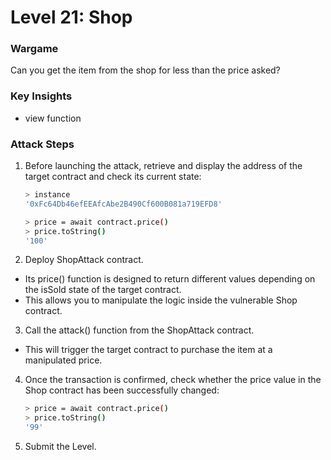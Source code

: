 # Level 21: Shop

### Wargame
Сan you get the item from the shop for less than the price asked?

### Key Insights
* view function

### Attack Steps
1. Before launching the attack, retrieve and display the address of the target contract and check its current state:
    ```bash
    > instance
    '0xFc64Db46efEEAfcAbe2B490Cf600B081a719EFD8'

    > price = await contract.price()
    > price.toString()
    '100'
    ```

2. Deploy ShopAttack contract.
* Its price() function is designed to return different values depending on the isSold state of the target contract.
* This allows you to manipulate the logic inside the vulnerable Shop contract.

3. Call the attack() function from the ShopAttack contract.
* This will trigger the target contract to purchase the item at a manipulated price.

4. Once the transaction is confirmed, check whether the price value in the Shop contract has been successfully changed:
    ```bash
    > price = await contract.price()
    > price.toString()
    '99'
    ```

5. Submit the Level.